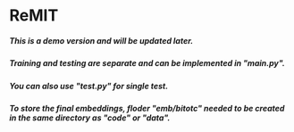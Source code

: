 # ReMIT

##### This is a demo version and will be updated later.

##### Training and testing are separate and can be implemented in "main.py".

##### You can also use "test.py" for single test.

##### To store the final embeddings, floder "emb/bitotc" needed to be created in the same directory as "code" or "data".

